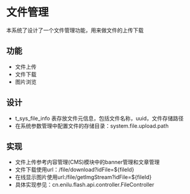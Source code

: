 # 文件管理

本系统了设计了一个文件管理功能，用来做文件的上传下载

## 功能
- 文件上传
- 文件下载
- 图片浏览

## 设计
- t_sys_file_info 表存放文件元信息，包括文件名称，uuid，文件存储路径
- 在系统参数管理中配置文件的存储目录：system.file.upload.path

## 实现

- 文件上传参考内容管理(CMS)模块中的banner管理和文章管理
- 文件下载使用url：/file/download?idFile=${fileId}
- 在线显示图片使用url:/file/getImgStream?idFile=${fileId}
- 具体实现参见：cn.enilu.flash.api.controller.FileController
